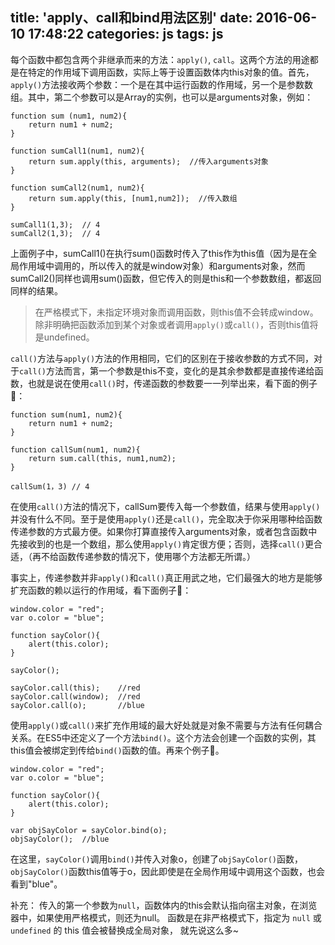 title: 'apply、call和bind用法区别'
date: 2016-06-10 17:48:22
categories: js
tags: js
---
每个函数中都包含两个非继承而来的方法：`apply()`, `call`。这两个方法的用途都是在特定的作用域下调用函数，实际上等于设置函数体内this对象的值。首先，`apply()`方法接收两个参数：一个是在其中运行函数的作用域，另一个是参数数组。其中，第二个参数可以是Array的实例，也可以是arguments对象，例如：<!--more-->
```
function sum (num1, num2){
	return num1 + num2;
}

function sumCall1(num1, num2){
	return sum.apply(this, arguments);  //传入arguments对象
}

function sumCall2(num1, num2){
	return sum.apply(this, [num1,num2]);  //传入数组
}

sumCall1(1,3);  // 4
sumCall2(1,3);  // 4
```
上面例子中，sumCall1()在执行sum()函数时传入了this作为this值（因为是在全局作用域中调用的，所以传入的就是window对象）和arguments对象，然而sumCall2()同样也调用sum()函数，但它传入的则是this和一个参数数组，都返回同样的结果。
>在严格模式下，未指定环境对象而调用函数，则this值不会转成window。除非明确把函数添加到某个对象或者调用`apply()`或`call()`，否则this值将是undefined。

`call()`方法与`apply()`方法的作用相同，它们的区别在于接收参数的方式不同，对于`call()`方法而言，第一个参数是this不变，变化的是其余参数都是直接传递给函数，也就是说在使用`call()`时，传递函数的参数要一一列举出来，看下面的例子🌰：
```
function sum(num1, num2){
	return num1 + num2;
}

function callSum(num1, num2){
	return sum.call(this, num1,num2);
}

callSum(1，3) // 4
```
在使用`call()`方法的情况下，callSum要传入每一个参数值，结果与使用`apply()`并没有什么不同。至于是使用`apply()`还是`call()`，完全取决于你采用哪种给函数传递参数的方式最方便。如果你打算直接传入arguments对象，或者包含函数中先接收到的也是一个数组，那么使用`apply()`肯定很方便；否则，选择`call()`更合适，（再不给函数传递参数的情况下，使用哪个方法都无所谓。）

事实上，传递参数并非`apply()`和`call()`真正用武之地，它们最强大的地方是能够扩充函数的赖以运行的作用域，看下面例子🌰：
```
window.color = "red";
var o.color = "blue";

function sayColor(){
	alert(this.color);
}

sayColor();

sayColor.call(this);	//red
sayColor.call(window);	//red
sayColor.call(o);		//blue
```
使用`apply()`或`call()`来扩充作用域的最大好处就是对象不需要与方法有任何耦合关系。在ES5中还定义了一个方法`bind()`。这个方法会创建一个函数的实例，其this值会被绑定到传给`bind()`函数的值。再来个例子🌰。
```
window.color = "red";
var o.color = "blue";

function sayColor(){
	alert(this.color);
}

var objSayColor = sayColor.bind(o);
objSayColor();	//blue
```
在这里，`sayColor()`调用`bind()`并传入对象o，创建了`objSayColor()`函数，`objSayColor()`函数this值等于o，因此即使是在全局作用域中调用这个函数，也会看到"blue"。

补充：
传入的第一个参数为`null`，函数体内的this会默认指向宿主对象，在浏览器中，如果使用严格模式，则还为null。
函数是在非严格模式下，指定为 `null` 或 `undefined` 的 this 值会被替换成全局对象，
就先说这么多~